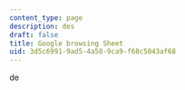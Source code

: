 ```yaml
---
content_type: page
description: des
draft: false
title: Google browsing Sheet
uid: 3d5c6991-9ad5-4a50-9ca9-f68c5043af68
---
```

de